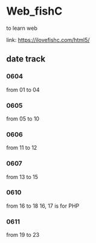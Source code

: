 # Web_fishC
to learn web

link: https://ilovefishc.com/html5/

## date track
### 0604
from 01 to 04
### 0605
from 05 to 10
### 0606
from 11 to 12
### 0607
from 13 to 15
### 0610
from 16 to 18
16, 17 is for PHP
### 0611
from 19 to 23